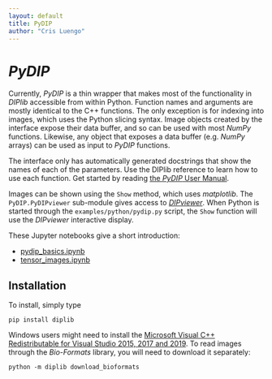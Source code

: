 ```yaml
---
layout: default
title: PyDIP
author: "Cris Luengo"
---
```


# *PyDIP*

Currently, *PyDIP* is a thin wrapper that makes most of the functionality in *DIPlib*
accessible from within Python.
Function names and arguments are mostly identical to the C++ functions. The only
exception is for indexing into images, which uses the Python slicing syntax.
Image objects created by the interface expose their data buffer, and so can be
used with most *NumPy* functions. Likewise, any object that exposes a data buffer
(e.g. *NumPy* arrays) can be used as input to *PyDIP* functions.

The interface only has automatically generated docstrings that show the names of
each of the parameters. Use the DIPlib reference to learn how to use each function.
Get started by reading [the *PyDIP* User Manual](/diplib-docs/pydip_user_manual.html).

Images can be shown using the `Show` method, which uses *matplotlib*.
The `PyDIP.PyDIPviewer` sub-module gives access to [*DIPviewer*](/diplib-docs/group__viewer.html).
When Python is started through the `examples/python/pydip.py` script, the `Show` function
will use the *DIPviewer* interactive display.

These Jupyter notebooks give a short introduction:

- [pydip_basics.ipynb](https://github.com/DIPlib/diplib/blob/master/examples/python/pydip_basics.ipynb)
- [tensor_images.ipynb](https://github.com/DIPlib/diplib/blob/master/examples/python/tensor_images.ipynb)


## Installation

To install, simply type

    pip install diplib

Windows users might need to install the
[Microsoft Visual C++ Redistributable for Visual Studio 2015, 2017 and 2019](https://support.microsoft.com/en-us/help/2977003/the-latest-supported-visual-c-downloads).
To read images through the *Bio-Formats* library, you will need to download it
separately:

    python -m diplib download_bioformats
